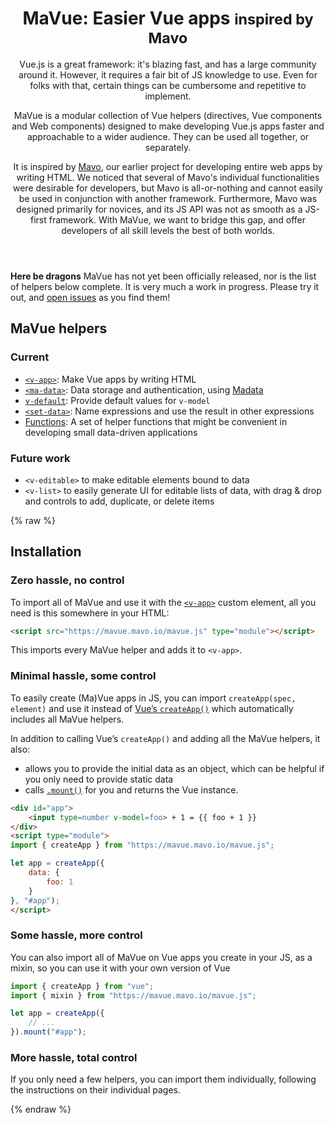 <header>

<h1>MaVue: Easier Vue apps <small>inspired by Mavo</small></h1>

Vue.js is a great framework: it's blazing fast, and has a large community around it.
However, it requires a fair bit of JS knowledge to use.
Even for folks with that, certain things can be cumbersome and repetitive to implement.

MaVue is a modular collection of Vue helpers (directives, Vue components and Web components)
designed to make developing Vue.js apps
faster and approachable to a wider audience.
They can be used all together, or separately.

It is inspired by [Mavo](https://mavo.io), our earlier project for developing entire web apps by writing HTML.
We noticed that several of Mavo's individual functionalities were desirable for developers,
but Mavo is all-or-nothing and cannot easily be used in conjunction with another framework.
Furthermore, Mavo was designed primarily for novices, and its JS API was not as smooth as a JS-first framework.
With MaVue, we want to bridge this gap, and offer developers of all skill levels the best of both worlds.

</header>

<main>

<div class="warning">

**Here be dragons** MaVue has not yet been officially released,
nor is the list of helpers below complete.
It is very much a work in progress.
Please try it out, and [open issues](https://github.com/mavoweb/mavue/issues?q=is%3Aissue+is%3Aopen+sort%3Aupdated-desc) as you find them!

</div>

## MaVue helpers

### Current

- [`<v-app>`](./v-app/): Make Vue apps by writing HTML
- [`<ma-data>`](./ma-data/): Data storage and authentication, using [Madata](https://madata.dev)
- [`v-default`](./v-default/): Provide default values for `v-model`
- [`<set-data>`](./set-data/): Name expressions and use the result in other expressions
- [Functions](./functions/): A set of helper functions that might be convenient in developing small data-driven applications

### Future work

- `<v-editable>` to make editable elements bound to data
- `<v-list>` to easily generate UI for editable lists of data, with drag & drop and controls to add, duplicate, or delete items

{% raw %}
<h2 id="installation">Installation</h2>

### Zero hassle, no control

To import all of MaVue and use it with the [`<v-app>`](./v-app/) custom element, all you need is this somewhere in your HTML:

```html
<script src="https://mavue.mavo.io/mavue.js" type="module"></script>
```

This imports every MaVue helper and adds it to `<v-app>`.

### Minimal hassle, some control

To easily create (Ma)Vue apps in JS, you can import `createApp(spec, element)` and use it instead of [Vue’s `createApp()`](https://vuejs.org/guide/essentials/application.html)
which automatically includes all MaVue helpers.

In addition to calling Vue’s `createApp()` and adding all the MaVue helpers, it also:
- allows you to provide the initial data as an object, which can be helpful if you only need to provide static data
- calls [`.mount()`](https://vuejs.org/guide/essentials/application.html#mounting-the-app) for you and returns the Vue instance.

```html
<div id="app">
	<input type=number v-model=foo> + 1 = {{ foo + 1 }}
</div>
<script type="module">
import { createApp } from "https://mavue.mavo.io/mavue.js";

let app = createApp({
	data: {
		foo: 1
	}
}, "#app");
</script>
```

### Some hassle, more control

You can also import all of MaVue on Vue apps you create in your JS, as a mixin,
so you can use it with your own version of Vue

```js
import { createApp } from "vue";
import { mixin } from "https://mavue.mavo.io/mavue.js";

let app = createApp({
	// ...
}).mount("#app");
```

### More hassle, total control

If you only need a few helpers, you can import them individually,
following the instructions on their individual pages.

{% endraw %}

</main>
